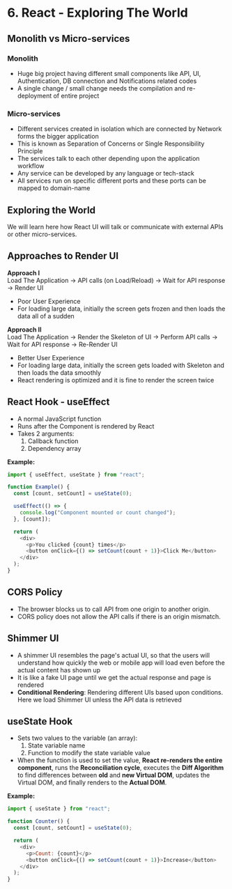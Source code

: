 # 6. React - Exploring The World

## Monolith vs Micro-services

### Monolith
- Huge big project having different small components like API, UI, Authentication, DB connection and Notifications related codes
- A single change / small change needs the compilation and re-deployment of entire project

### Micro-services
- Different services created in isolation which are connected by Network forms the bigger application
- This is known as Separation of Concerns or Single Responsibility Principle
- The services talk to each other depending upon the application workflow
- Any service can be developed by any language or tech-stack
- All services run on specific different ports and these ports can be mapped to domain-name

## Exploring the World
We will learn here how React UI will talk or communicate with external APIs or other micro-services.

## Approaches to Render UI

**Approach I**  
Load The Application -> API calls (on Load/Reload) -> Wait for API response -> Render UI  
- Poor User Experience  
- For loading large data, initially the screen gets frozen and then loads the data all of a sudden  

**Approach II**  
Load The Application -> Render the Skeleton of UI -> Perform API calls -> Wait for API response -> Re-Render UI  
- Better User Experience  
- For loading large data, initially the screen gets loaded with Skeleton and then loads the data smoothly  
- React rendering is optimized and it is fine to render the screen twice  

## React Hook - useEffect
- A normal JavaScript function  
- Runs after the Component is rendered by React  
- Takes 2 arguments:  
  1. Callback function  
  2. Dependency array  

**Example:**
```javascript
import { useEffect, useState } from "react";

function Example() {
  const [count, setCount] = useState(0);

  useEffect(() => {
    console.log("Component mounted or count changed");
  }, [count]);

  return (
    <div>
      <p>You clicked {count} times</p>
      <button onClick={() => setCount(count + 1)}>Click Me</button>
    </div>
  );
}
```

## CORS Policy
- The browser blocks us to call API from one origin to another origin.  
- CORS policy does not allow the API calls if there is an origin mismatch.  

## Shimmer UI
- A shimmer UI resembles the page's actual UI, so that the users will understand how quickly the web or mobile app will load even before the actual content has shown up  
- It is like a fake UI page until we get the actual response and page is rendered  
- **Conditional Rendering**: Rendering different UIs based upon conditions. Here we load Shimmer UI unless the API data is retrieved  

## useState Hook
- Sets two values to the variable (an array):  
  1. State variable name  
  2. Function to modify the state variable value  
- When the function is used to set the value, **React re-renders the entire component**, runs the **Reconciliation cycle**, executes the **Diff Algorithm** to find differences between **old** and **new Virtual DOM**, updates the Virtual DOM, and finally renders to the **Actual DOM**.  

**Example:**
```javascript
import { useState } from "react";

function Counter() {
  const [count, setCount] = useState(0);

  return (
    <div>
      <p>Count: {count}</p>
      <button onClick={() => setCount(count + 1)}>Increase</button>
    </div>
  );
}
```


